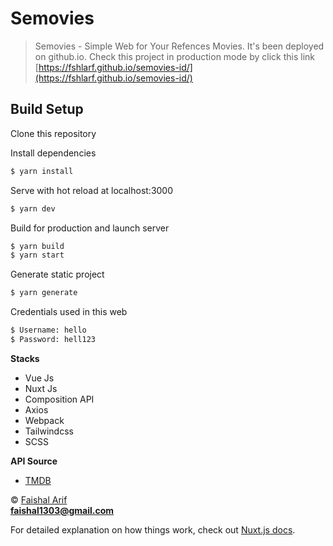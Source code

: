 # Semovies

> Semovies - Simple Web for Your Refences Movies.
> It's been deployed on github.io. Check this project in production mode by click this link [https://fshlarf.github.io/semovies-id/](https://fshlarf.github.io/semovies-id/)

## Build Setup

Clone this repository


Install dependencies
``` bash
$ yarn install

```

Serve with hot reload at localhost:3000
``` bash
$ yarn dev

```

Build for production and launch server
``` bash
$ yarn build
$ yarn start

```

Generate static project
``` bash
$ yarn generate

```

Credentials used in this web
``` bash
$ Username: hello
$ Password: hell123

```

<b>Stacks</b>
- Vue Js
- Nuxt Js
- Composition API
- Axios
- Webpack
- Tailwindcss
- SCSS

<b>API Source</b>
- [TMDB](https://www.themoviedb.org/)

© [Faishal Arif]()
<br>
**faishal1303@gmail.com**

For detailed explanation on how things work, check out [Nuxt.js docs](https://nuxtjs.org).
